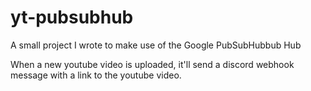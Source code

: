 # yt-pubsubhub

A small project I wrote to make use of the Google PubSubHubbub Hub

When a new youtube video is uploaded, it'll send a discord webhook message with a link to the youtube video.
